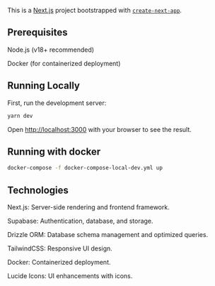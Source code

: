 This is a [Next.js](https://nextjs.org/) project bootstrapped with [`create-next-app`](https://github.com/vercel/next.js/tree/canary/packages/create-next-app).


## Prerequisites

Node.js (v18+ recommended)

Docker (for containerized deployment)

## Running Locally

First, run the development server:

```bash
yarn dev
```

Open [http://localhost:3000](http://localhost:3000) with your browser to see the result.


## Running with docker

```bash
docker-compose -f docker-compose-local-dev.yml up
```

## Technologies

Next.js: Server-side rendering and frontend framework.

Supabase: Authentication, database, and storage.

Drizzle ORM: Database schema management and optimized queries.

TailwindCSS: Responsive UI design.

Docker: Containerized deployment.

Lucide Icons: UI enhancements with icons.
